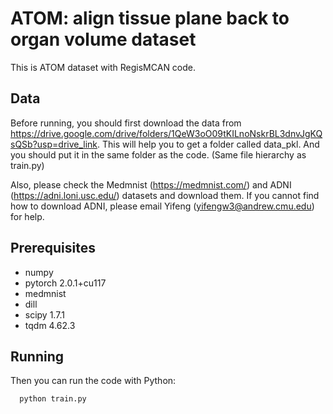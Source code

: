 # ATOM: align tissue plane back to organ volume dataset
This is ATOM dataset with RegisMCAN code.


## Data
Before running, you should first download the data from https://drive.google.com/drive/folders/1QeW3oO09tKILnoNskrBL3dnvJgKQsQSb?usp=drive_link. This will help you to get a folder called data_pkl. And you should put it in the same folder as the code. (Same file hierarchy as train.py)

Also, please check the Medmnist (https://medmnist.com/) and ADNI (https://adni.loni.usc.edu/) datasets and download them. If you cannot find how to download ADNI, please email Yifeng (yifengw3@andrew.cmu.edu) for help.

## Prerequisites
- numpy            
- pytorch          2.0.1+cu117
- medmnist
- dill
- scipy            1.7.1
- tqdm             4.62.3

## Running
Then you can run the code with Python:
```
  python train.py
```

